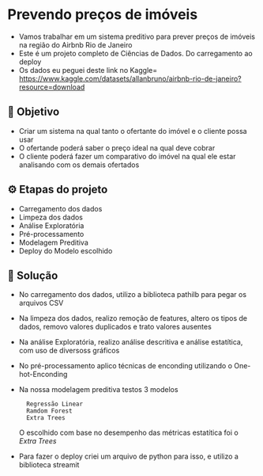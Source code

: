 # Prevendo preços de imóveis 
- Vamos trabalhar em um sistema preditivo para prever preços de imóveis na região do Airbnb Rio de Janeiro
- Este é um projeto completo de Ciências de Dados. Do carregamento ao deploy
- Os dados eu peguei deste link no Kaggle= https://www.kaggle.com/datasets/allanbruno/airbnb-rio-de-janeiro?resource=download

## 🤔 Objetivo
- Criar um sistema na qual tanto o ofertante do imóvel e o cliente possa usar
- O ofertande poderá saber o preço ideal na qual deve cobrar
- O cliente poderá fazer um comparativo do imóvel na qual ele estar analisando com os demais ofertados

## ⚙ Etapas do projeto
- Carregamento dos dados
- Limpeza dos dados
- Análise Exploratória
- Pré-processamento
- Modelagem Preditiva
- Deploy do Modelo escolhido

## 📌 Solução
- No carregamento dos dados, utilizo a biblioteca pathilb para pegar os arquivos CSV
- Na limpeza dos dados, realizo remoção de features, altero os tipos de dados, removo valores duplicados e trato valores ausentes
- Na análise Exploratória, realizo análise descritiva e análise estatítica, com uso de diversoss gráficos 
- No pré-processamento aplico técnicas de enconding utilizando o One-hot-Enconding
- Na nossa modelagem preditiva testos 3 modelos
  
        Regressão Linear
        Ramdom Forest
        Extra Trees
  O escolhido com base no desempenho das métricas estatítica foi o *Extra Trees*
  
- Para fazer o deploy criei um arquivo de python para isso, e utilizo a biblioteca streamit
